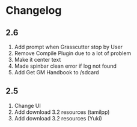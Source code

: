 # Changelog

## 2.6
1. Add prompt when Grasscutter stop by User
2. Remove Compile Plugin due to a lot of problem
3. Make it center text
4. Made spinbar clean error if log not found
5. Add Get GM Handbook to /sdcard

## 2.5
1. Change UI
2. Add download 3.2 resources (tamilpp)
3. Add download 3.2 resources (Yuki)
